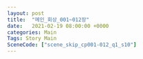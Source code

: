 ```yaml
---
layout: post
title:  "메인_회상_001~012장"
date:   2021-02-19 08:00:00 +0000
categories: Main
Tags: Story Main
SceneCode: ["scene_skip_cp001-012_q1_s10"]
---
```

